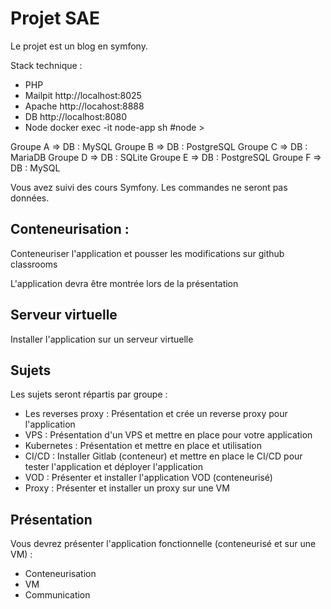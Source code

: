 # Projet SAE

Le projet est un blog en symfony.

Stack technique :

- PHP            
- Mailpit       http://localhost:8025
- Apache        http://locahost:8888
- DB            http://localhost:8080
- Node          docker exec -it node-app sh
                #node
                >

Groupe A => DB : MySQL
Groupe B => DB : PostgreSQL
Groupe C => DB : MariaDB
Groupe D => DB : SQLite
Groupe E => DB : PostgreSQL
Groupe F => DB : MySQL

Vous avez suivi des cours Symfony. Les commandes ne seront pas données.

## Conteneurisation :

Conteneuriser l'application et pousser les modifications sur github classrooms

L'application devra être montrée lors de la présentation

## Serveur virtuelle

Installer l'application sur un serveur virtuelle

## Sujets

Les sujets seront répartis par groupe :

- Les reverses proxy : Présentation et crée un reverse proxy pour l'application
- VPS : Présentation d'un VPS et mettre en place pour votre application
- Kubernetes : Présentation et mettre en place et utilisation
- CI/CD : Installer Gitlab (conteneur) et mettre en place le CI/CD pour tester l'application et déployer l'application
- VOD : Présenter et installer l'application VOD (conteneurisé)
- Proxy : Présenter et installer un proxy sur une VM

## Présentation

Vous devrez présenter l'application fonctionnelle (conteneurisé et sur une VM) :

- Conteneurisation
- VM
- Communication
